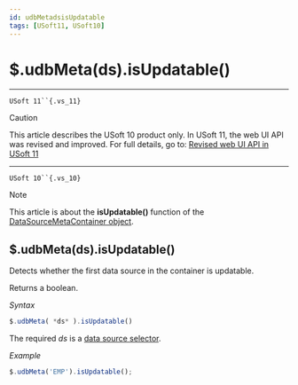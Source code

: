 ```yaml
---
id: udbMetadsisUpdatable
tags: [USoft11, USoft10]
---
```

# $.udbMeta(ds).isUpdatable()



----

`USoft 11``{.vs_11}`

> [!CAUTION]
> This article describes the USoft 10 product only.
> In USoft 11, the web UI API was revised and improved. For full details, go to:
> [Revised web UI API in USoft 11](/docs/Web_and_app_UIs/UDB_udb/Revised_web_UI_API_in_USoft_11.md)

----

`USoft 10``{.vs_10}`

> [!NOTE]
> This article is about the **isUpdatable()** function of the [DataSourceMetaContainer object](/docs/Web_and_app_UIs/UDB_DataSourceMetaContainer).

## **$.udbMeta(ds).isUpdatable()**

Detects whether the first data source in the container is updatable.

Returns a boolean.

*Syntax*

```js
$.udbMeta( *ds* ).isUpdatable()
```

The required *ds* is a [data source selector](/docs/Web_and_app_UIs/UDB_DataSourceMetaContainer/UDB_DataSourceMetaContainer_object.md).

*Example*

```js
$.udbMeta('EMP').isUpdatable();
```

 